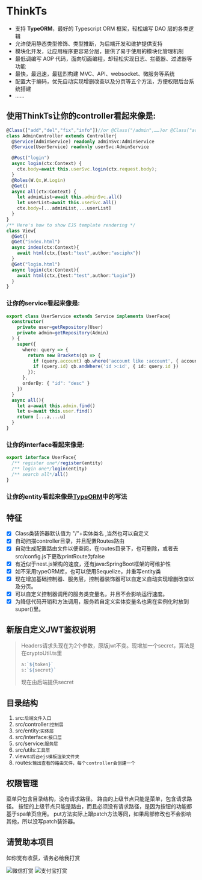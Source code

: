 # ThinkTs
- 支持 **TypeORM**，最好的 Typescript ORM 框架，轻松编写 DAO 层的各类逻辑
- 允许使用静态类型修饰、类型推断，为后端开发和维护提供支持
- 模块化开发，让应用程序更容易分层，提供了易于使用的模块化管理机制
- 最低调编写 AOP 代码，面向切面编程，却轻松实现日志、拦截器、过滤器等功能
- 最快，最迅速，最猛烈构建 MVC、API、websocket、微服务等系统
- 配置大于编码，优先自动实现增删改查以及分页等五个方法，方便权限后台系统搭建
- ......
## 使用**ThinkTs**让你的controller看起来像是:

```typescript
@Class(["add","del","fix","info"])//or @Class("/admin",……)or @Class("admin",……)
class AdminController extends Controller{
  @Service(AdminService) readonly adminSvc:AdminService
  @Service(UserService) readonly userSvc:AdminService

  @Post("login")
  async login(ctx:Context) {
    ctx.body=await this.userSvc.login(ctx.request.body);
  }
  @Roles(W.Qx,W.Login)
  @Get()
  async all(ctx:Context) {
    let adminList=await this.adminSvc.all()
    let userList=await this.userSvc.all()
    ctx.body=[...adminList,...userList]
  }
}
/** Here's how to show EJS template rendering */
class View{
  @Get()
  @Get("index.html")
  async index(ctx:Context){
    await html(ctx,{test:"test",author:"asciphx"})
  }
  @Get("login.html")
  async login(ctx:Context){
    await html(ctx,{test:"test",author:"Login"})
  }
}
```
### 让你的service看起来像是:
```typescript
export class UserService extends Service implements UserFace{
  constructor(
    private user=getRepository(User)
    private admin=getRepository(Admin)
  ) {
    super({
      where: query => {
        return new Brackets(qb => {
          if (query.account) qb.where('account like :account', { account: `%${query.account}%` })
          if (query.id) qb.andWhere('id >:id', { id: query.id })
        });
      },
      orderBy: { "id": "desc" }
    })
  }
  async all(){
    let a=await this.admin.find()
    let u=await this.user.find()
    return [...a,...u]
  }
}
```
### 让你的interface看起来像是:
```typescript
export interface UserFace{
  /** register one*/register(entity)
  /** login one*/login(entity)
  /** search all*/all()
}
```
### 让你的entity看起来像是[TypeORM](https://github.com/typeorm/typeorm)中的写法
## 特征
- [x] Class类装饰器默认值为 "/"+实体类名 ,当然也可以自定义
- [x] 自动扫描controller目录，并且配置Routes路由
- [x] 自动生成配置路由文件以便查阅，在routes目录下，也可删除，或者去src/config.js下更改printRoute为false
- [x] 有近似于nest.js架构的速度，还有java:SpringBoot框架的可维护性
- [x] 如不采用typeORM库，也可以使用Sequelize，并重写entity类
- [x] 现在增加基础控制器、服务层，控制器装饰器可以自定义自动实现增删改查以及分页。
- [x] 可以自定义控制器调用的服务类变量名，并且不会影响运行速度。
- [x] 为降低代码开销和方法调用，服务若自定义实体变量名也需在实例化时放到super()里。

## 新版自定义JWT鉴权说明
> Headers请求头现在为2个参数，原版jwt不变。现增加一个secret，算法是在cryptoUtil.ts里
> ```javascript
> a:`${token}`
> s:`${secret}`
> ```
> 现在由后端提供secret

## 目录结构
1. src:`后端文件入口`
2. src/controller:`控制层`
3. src/entity:`实体层`
4. src/interface:`接口层`
5. src/service:`服务层`
6. src/utils:`工具层`
7. views:`后台ejs模板渲染文件夹`
8. routes:`输出查看的路由文件，每个controller会创建一个`

## 权限管理
菜单只包含目录结构，没有请求路径。
路由的上级节点只能是菜单，包含请求路径。
按钮的上级节点只能是路由，而且必须没有请求路径，是因为按钮的功能都基于spa单页应用。
put方法实际上跟patch方法等同，如果局部修改也不会影响其他，所以没写patch装饰器。

## **请赞助本项目**
如你觉有收获，请务必给我打赏

![微信打赏](http://www.91huanwei.com/1.jpg)
![支付宝打赏](http://www.91huanwei.com/0.jpg)
